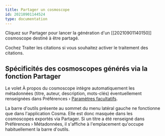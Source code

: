 ```yaml
---
title: Partager un cosmoscope
id: 20210901144524
type: documentation
---
```


Cliquez sur Partager pour lancer la génération d'un [[20210901140150]] cosmoscope destiné à être partagé.

Cochez Traiter les citations si vous souhaitez activer le traitement des citations.

## Spécificités des cosmoscopes générés via la fonction Partager

Le volet À propos du cosmoscope intègre automatiquement les métadonnées (titre, auteur, description, mots-clés) éventuellement renseignées dans Préférences › [Paramètres facultatifs](#parametres-facultatifs).

La barre d'outils présente au sommet du menu latéral gauche ne fonctionne que dans l'application Cosma. Elle est donc masquée dans les cosmoscopes exportés via Partager. Si un titre a été renseigné dans Préférences › Métadonnées, il s'affiche à l'emplacement qu'occupe habituellement la barre d'outils.
